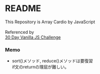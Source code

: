 # README
This Repository is Array Cardio by JavaScript<br>
<br>
Referenced by<br>
<a href="https://javascript30.com/" target="_blank" rel="noopener">30 Day Vanilla JS Challenge</a>

### Memo
- sort()メソッド, reduce()メソッドは要復習<br>
if文のreturnの理屈が難しい。
